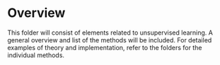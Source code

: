 # Overview
This folder will consist of elements related to unsupervised learning. A general overview and list of the methods will be included. For detailed examples of theory and implementation, refer to the folders for the individual methods.
